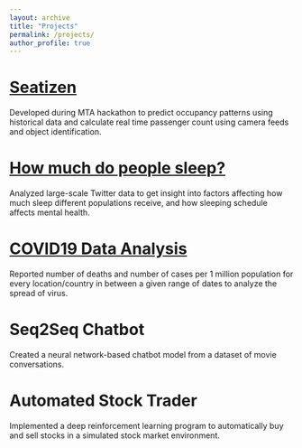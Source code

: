```yaml
---
layout: archive
title: "Projects"
permalink: /projects/
author_profile: true
---
```


<h1><a href="http://Yinsight.github.io/files/Seatizens.pdf" target="_blank">Seatizen</a></h1> 
<p> Developed during MTA hackathon to predict occupancy patterns using historical data
and calculate real time passenger count using camera feeds and object identification. </p>

<h1><a href="http://Yinsight.github.io/files/sleep.pdf" target="_blank">How much do people sleep?</a></h1> 
<p> Analyzed large-scale Twitter data to get insight into factors affecting how much sleep
different populations receive, and how sleeping schedule affects mental health. </p>

<h1><a href="https://github.com/Yinsight/COVID19-Data-Analysis" target="_blank">COVID19 Data Analysis</a></h1> 
<p> Reported number of deaths and number of cases per 1 million population for every
location/country in between a given range of dates to analyze the spread of virus. </p>

<h1>Seq2Seq Chatbot</h1> 
<p> Created a neural network-based chatbot model from a dataset of movie conversations. </p>

<h1>Automated Stock Trader</h1> 
<p> Implemented a deep reinforcement learning program to automatically buy and sell stocks in a simulated stock market environment. </p>


